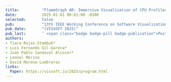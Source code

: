 ```yaml
---
title:          "FlameGraph AR: Immersive Visualization of CPU Profiles in Augmented Reality"
date:           2025-01-01 00:01:00 -0300
selected:       false
pub:            "13th IEEE Working Conference on Software Visualization"
pub_date:       "(VISSOFT 2025)"
pub_last:       ' <span class="badge badge-pill badge-publication">Poster</span>'
authors:
- Tiara Rojas-Stambuk*
- Luis Fernando Gil-Gareca*
- Juan Pablo Sandoval Alcocer*
- Leonel Merino
- David Moreno-Lumbreras
links:
  Paper: https://vissoft.io/2025/program.html
---
```


